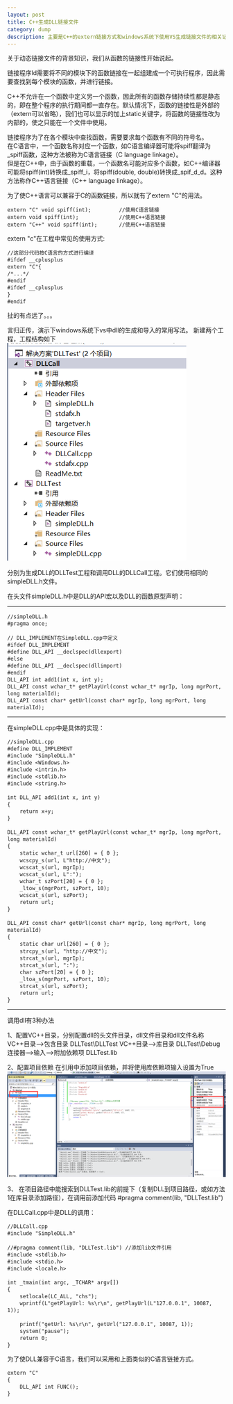 ```yaml
---
layout: post
title: C++生成DLL链接文件
category: dump
description: 主要是C++的extern链接方式和windows系统下使用VS生成链接文件的相关记录
---
```


关于动态链接文件的背景知识，我们从函数的链接性开始说起。

链接程序ld需要将不同的模块下的函数链接在一起组建成一个可执行程序，因此需要查找到每个模块的函数，并进行链接。

C++不允许在一个函数中定义另一个函数，因此所有的函数存储持续性都是静态的，即在整个程序的执行期间都一直存在。默认情况下，函数的链接性是外部的（extern可以省略），我们也可以显示的加上static关键字，将函数的链接性改为内部的，使之只能在一个文件中使用。

链接程序为了在各个模块中查找函数，需要要求每个函数有不同的符号名。  
在C语言中，一个函数名称对应一个函数，如C语言编译器可能将spiff翻译为_spiff函数，这种方法被称为C语言链接（C language linkage）。  
但是在C++中，由于函数的重载，一个函数名可能对应多个函数，如C++编译器可能将spiff(int)转换成_spiff_i，将spiff(double, double)转换成_spif_d_d。这种方法称作C++语言链接（C++ language linkage）。

为了使C++语言可以兼容于C的函数链接，所以就有了extern "C"的用法。

	extern "C" void spiff(int);			//使用C语言链接
	extern void spiff(int);				//使用C++语言链接
	extern "C++" void spiff(int);		//使用C++语言链接
	
	
extern "c"在工程中常见的使用方式:

	//这部分代码按C语言的方式进行编译
	#ifdef __cplusplus            
	extern "C"{
	/*...*/
	#endif
	#ifdef __cplusplus
	}
	#endif
	
扯的有点远了。。。

言归正传，演示下windows系统下vs中dll的生成和导入的常用写法。
新建两个工程，工程结构如下
![](images/dllTest.png)

分别为生成DLL的DLLTest工程和调用DLL的DLLCall工程。它们使用相同的simpleDLL.h文件。

在头文件simpleDLL.h中是DLL的API宏以及DLL的函数原型声明：

----
	//simpleDLL.h
	#pragma once;  

	// DLL_IMPLEMENT在SimpleDLL.cpp中定义  
	#ifdef DLL_IMPLEMENT  
	#define DLL_API __declspec(dllexport)  
	#else  
	#define DLL_API __declspec(dllimport)  
	#endif  
	DLL_API int add1(int x, int y);   
	DLL_API const wchar_t* getPlayUrl(const wchar_t* mgrIp, long mgrPort, long materialId);  
	DLL_API const char* getUrl(const char* mgrIp, long mgrPort, long materialId);  
	
	

----
在simpleDLL.cpp中是具体的实现：

	//simpleDLL.cpp
	#define DLL_IMPLEMENT  
	#include "SimpleDLL.h"  
	#include <Windows.h>  
	#include <intrin.h>  
	#include <stdlib.h>  
	#include <string.h>  
	  
	int DLL_API add1(int x, int y)  
	{  
		return x+y;  
	}  
	  
	DLL_API const wchar_t* getPlayUrl(const wchar_t* mgrIp, long mgrPort, long materialId)  
	{  
		static wchar_t url[260] = { 0 };  
		wcscpy_s(url, L"http://中文");  
		wcscat_s(url, mgrIp);  
		wcscat_s(url, L":");  
		wchar_t szPort[20] = { 0 };  
		_ltow_s(mgrPort, szPort, 10);  
		wcscat_s(url, szPort);  
		return url;  
	}  
	  
	DLL_API const char* getUrl(const char* mgrIp, long mgrPort, long materialId)  
	{  
		static char url[260] = { 0 };  
		strcpy_s(url, "http://中文");  
		strcat_s(url, mgrIp);  
		strcat_s(url, ":");  
		char szPort[20] = { 0 };  
		_ltoa_s(mgrPort, szPort, 10);  
		strcat_s(url, szPort);  
		return url;  
	}  
	
----

调用dll有3种办法

1、配置VC++目录，分别配置dll的头文件目录，dll文件目录和dll文件名称
VC++目录-->包含目录			DLLTest\DLLTest
VC++目录-->库目录			DLLTest\Debug
连接器-->输入-->附加依赖项	DLLTest.lib

2、配置项目依赖
在引用中添加项目依赖，并将使用库依赖项输入设置为True
![](images/ref.png)


3、
在项目路径中能搜索到DLLTest.lib的前提下（复制DLL到项目路径，或如方法1在库目录添加路径），在调用前添加代码
	#pragma comment(lib, "DLLTest.lib")


在DLLCall.cpp中是DLL的调用：

	//DLLCall.cpp
	#include "SimpleDLL.h" 

	//#pragma comment(lib, "DLLTest.lib") //添加lib文件引用   
	#include <stdlib.h>
	#include <stdio.h>
	#include <locale.h> 
	  
	int _tmain(int argc, _TCHAR* argv[])  
	{  
		setlocale(LC_ALL, "chs");
		wprintf(L"getPlayUrl: %s\r\n", getPlayUrl(L"127.0.0.1", 10087, 1));  
	  
		printf("getUrl: %s\r\n", getUrl("127.0.0.1", 10087, 1));  
		system("pause");  
		return 0;  
	}  
	
为了使DLL兼容于C语言，我们可以采用和上面类似的C语言链接方式。

	extern "C"
	{
		DLL_API int FUNC();
	}
